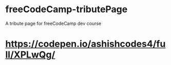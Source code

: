 # freeCodeCamp-tributePage
A tribute page for freeCodeCamp dev course

# https://codepen.io/ashishcodes4/full/XPLwQg/